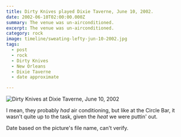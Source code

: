 ```yaml
---
title: Dirty Knives played Dixie Taverne, June 10, 2002.
date: 2002-06-10T02:00:00.000Z
summary: The venue was un-airconditioned.
excerpt: The venue was un-airconditioned.
category: rock
image: timeline/sweating-lefty-jun-10-2002.jpg
tags:
  - post
  - rock
  - Dirty Knives
  - New Orleans
  - Dixie Taverne
  - date approximate

---
```


![Dirty Knives at Dixie Taverne, June 10, 2002](/static/img/rock/sweating-lefty-jun-10-2002.jpg "Dirty Knives at Dixie Taverne, June 10, 2002")

I mean, they probably _had_ air conditioning, but like at the Circle Bar, it wasn't quite up to the task, given the *heat* we were puttin' out.

Date based on the picture's file name, can't verify.
